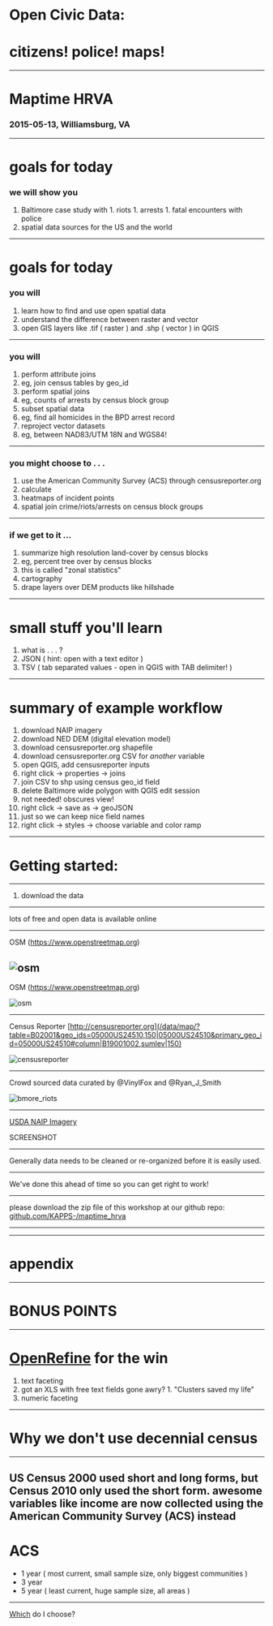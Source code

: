 # Open Civic Data:
# citizens! police! maps!
---
# Maptime HRVA
### 2015-05-13, Williamsburg, VA
---
# goals for today
### we will show you
  1. Baltimore case study with
    1. riots
    1. arrests
    1. fatal encounters with police
  1. spatial data sources for the US and the world
---
# goals for today
### you will
1. learn how to find and use open spatial data
1. understand the difference between raster and vector
1. open GIS layers like .tif ( raster ) and .shp ( vector ) in QGIS
---
### you will
1. perform attribute joins
  1. eg, join census tables by geo_id
1. perform spatial joins 
  1. eg, counts of arrests by census block group
1. subset spatial data
  1. eg, find all homicides in the BPD arrest record
1. reproject vector datasets
  1. eg, between NAD83/UTM 18N and WGS84!
---
### you might choose to . . .
1. use the American Community Survey (ACS) through censusreporter.org
1. calculate
  1. heatmaps of incident points
  1. spatial join crime/riots/arrests on census block groups
---
### if we get to it ...
1. summarize high resolution land-cover by census blocks
  1. eg, percent tree over by census blocks
  1. this is called "zonal statistics"
1. cartography
  1. drape layers over DEM products like hillshade
---
# small stuff you'll learn
1. what is . . . ?
  1. JSON ( hint: open with a text editor )
  1. TSV ( tab separated values - open in QGIS with TAB delimiter! )
---
# summary of example workflow
1. download NAIP imagery
1. download NED DEM (digital elevation model)
1. download censusreporter.org shapefile
1. download censusreporter.org CSV for *another* variable
1. open QGIS, add censusreporter inputs
1. right click -> properties -> joins
1. join CSV to shp using census geo_id field
1. delete Baltimore wide polygon with QGIS edit session
  1. not needed! obscures view!
1. right click -> save as -> geoJSON
  1. just so we can keep nice field names
1. right click -> styles -> choose variable and color ramp
---

# Getting started:

---

1. download the data

---

lots of free and open data is available online

---

OSM (https://www.openstreetmap.org)

![osm](https://raw.githubusercontent.com/KAPPS-/maptime_hrva/master/img/osm_screen1.png)
---

OSM (https://www.openstreetmap.org)

![osm](https://raw.githubusercontent.com/KAPPS-/maptime_hrva/master/img/osm_screen_zoomed.png)

---

Census Reporter [http://censusreporter.org](/data/map/?table=B02001&geo_ids=05000US24510,150|05000US24510&primary_geo_id=05000US24510#column|B19001002,sumlev|150)

![censusreporter](https://raw.githubusercontent.com/KAPPS-/maptime_hrva/master/img/census_reporter_example.png)

---

Crowd sourced data curated by @VinylFox and @Ryan_J_Smith

![bmore_riots](https://raw.githubusercontent.com/KAPPS-/maptime_hrva/master/img/riots_google_maps.png)

---

[USDA NAIP Imagery](http://www.fsa.usda.gov/FSA/apfoapp?area=home&subject=prog&topic=nai)

SCREENSHOT
 	
---

Generally data needs to be cleaned or re-organized before it is easily used.
  
---
We've done this ahead of time so you can get right to work!

---

please download the zip file of this workshop at our github repo: [github.com/KAPPS-/maptime_hrva](github.com/KAPPS-/maptime_hrva)

---










---
# appendix
---
# BONUS POINTS
---
# [OpenRefine](http://openrefine.org/) for the win
1. text faceting
  1. got an XLS with free text fields gone awry?
    1. "Clusters saved my life"
1. numeric faceting
---
# Why we don't use decennial census
---
US Census 2000 used short and long forms, but Census 2010 only used the short form.
awesome variables like income are now collected using the American Community Survey (ACS) instead
---
# ACS

* 1 year ( most current, small sample size, only biggest communities )
* 3 year 
* 5 year ( least current, huge sample size, all areas )
---
[Which](http://www.census.gov/acs/www/guidance_for_data_users/estimates/) do I choose?

